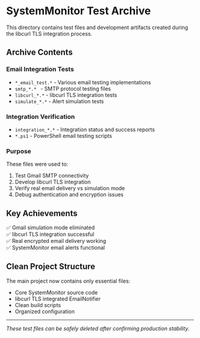 # SystemMonitor Test Archive

This directory contains test files and development artifacts created during the libcurl TLS integration process.

## Archive Contents

### Email Integration Tests
- `*_email_test.*` - Various email testing implementations
- `smtp_*.* ` - SMTP protocol testing files  
- `libcurl_*.*` - libcurl TLS integration tests
- `simulate_*.*` - Alert simulation tests

### Integration Verification
- `integration_*.*` - Integration status and success reports
- `*.ps1` - PowerShell email testing scripts

### Purpose
These files were used to:
1. Test Gmail SMTP connectivity
2. Develop libcurl TLS integration
3. Verify real email delivery vs simulation mode
4. Debug authentication and encryption issues

## Key Achievements
✅ Gmail simulation mode eliminated  
✅ libcurl TLS integration successful  
✅ Real encrypted email delivery working  
✅ SystemMonitor email alerts functional  

## Clean Project Structure
The main project now contains only essential files:
- Core SystemMonitor source code
- libcurl TLS integrated EmailNotifier
- Clean build scripts
- Organized configuration

---
*These test files can be safely deleted after confirming production stability.*
